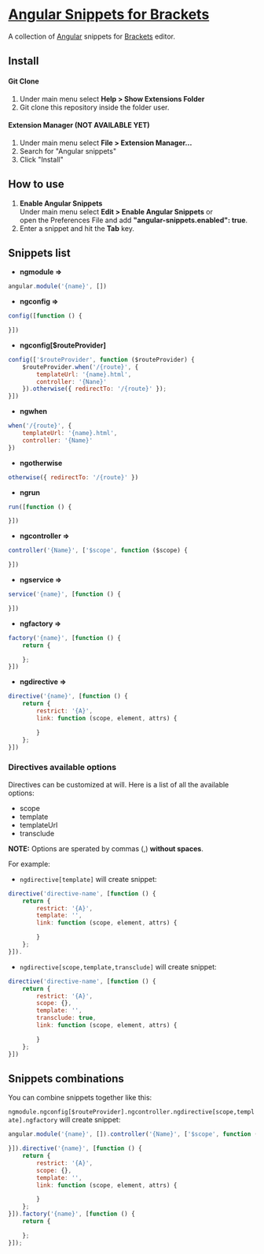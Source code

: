 # [Angular Snippets for Brackets](http://)

A collection of [Angular](https://angularjs.org/) snippets for [Brackets](http://brackets.io/) editor.

## Install

#### Git Clone
1. Under main menu select **Help > Show Extensions Folder**
2. Git clone this repository inside the folder user.

#### Extension Manager (NOT AVAILABLE YET)
1. Under main menu select **File > Extension Manager...**
2. Search for "Angular snippets"
3. Click "Install"

## How to use
1. **Enable Angular Snippets**<br/>
   Under main menu select **Edit > Enable Angular Snippets** or<br/> open the Preferences File and add **"angular-snippets.enabled": true**.
2. Enter a snippet and hit the **Tab** key.

## Snippets list

- **ngmodule =>**

```js
angular.module('{name}', [])
```

- **ngconfig =>**

```js
config([function () {

}])
```

- **ngconfig[$routeProvider]**

```js
config(['$routeProvider', function ($routeProvider) {
	$routeProvider.when('/{route}', {
		templateUrl: '{name}.html',
		controller: '{Nane}'
	}).otherwise({ redirectTo: '/{route}' });
}])
```

- **ngwhen**

```js
when('/{route}', {
	templateUrl: '{name}.html',
	controller: '{Name}'
})
```

- **ngotherwise**

```js
otherwise({ redirectTo: '/{route}' })
```

- **ngrun**

```js
run([function () {

}])
```

- **ngcontroller =>**

```js
controller('{Name}', ['$scope', function ($scope) {

}])
```

- **ngservice =>**

```js
service('{name}', [function () {

}])
```

- **ngfactory =>**

```js
factory('{name}', [function () {
	return {

	};
}])
```

- **ngdirective =>**

```js
directive('{name}', [function () {
	return {
		restrict: '{A}',
		link: function (scope, element, attrs) {

		}
	};
}])
```

### Directives available options
Directives can be customized at will. Here is a list of all the available options:

- scope
- template
- templateUrl
- transclude

**NOTE:** Options are sperated by commas (,) **without spaces**.

For example:

 - <code>ngdirective[template]</code> will create snippet:
```js
directive('directive-name', [function () {
	return {
		restrict: '{A}',
		template: '',
		link: function (scope, element, attrs) {

		}
	};
}]).
```

- <code>ngdirective[scope,template,transclude]</code> will create snippet:
```js
directive('directive-name', [function () {
	return {
		restrict: '{A}',
        scope: {},
		template: '',
        transclude: true,
		link: function (scope, element, attrs) {

		}
	};
}])
```

## Snippets combinations
You can combine snippets together like this:

<code>ngmodule.ngconfig[$routeProvider].ngcontroller.ngdirective[scope,template].ngfactory</code> will create snippet:
```js
angular.module('{name}', []).controller('{Name}', ['$scope', function ($scope) {

}]).directive('{name}', [function () {
	return {
		restrict: '{A}',
		scope: {},
		template: '',
		link: function (scope, element, attrs) {

		}
	};
}]).factory('{name}', [function () {
	return {

	};
}]);
```
